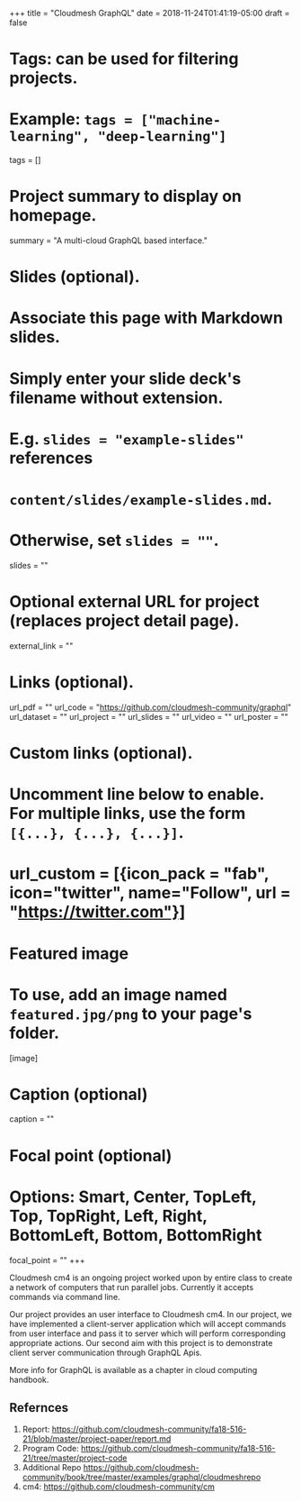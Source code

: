 +++
title = "Cloudmesh GraphQL"
date = 2018-11-24T01:41:19-05:00
draft = false

# Tags: can be used for filtering projects.
# Example: `tags = ["machine-learning", "deep-learning"]`
tags = []

# Project summary to display on homepage.
summary = "A multi-cloud GraphQL based interface."

# Slides (optional).
#   Associate this page with Markdown slides.
#   Simply enter your slide deck's filename without extension.
#   E.g. `slides = "example-slides"` references 
#   `content/slides/example-slides.md`.
#   Otherwise, set `slides = ""`.
slides = ""

# Optional external URL for project (replaces project detail page).
external_link = ""

# Links (optional).
url_pdf = ""
url_code = "https://github.com/cloudmesh-community/graphql"
url_dataset = ""
url_project = ""
url_slides = ""
url_video = ""
url_poster = ""

# Custom links (optional).
#   Uncomment line below to enable. For multiple links, use the form `[{...}, {...}, {...}]`.
# url_custom = [{icon_pack = "fab", icon="twitter", name="Follow", url = "https://twitter.com"}]

# Featured image
# To use, add an image named `featured.jpg/png` to your page's folder. 
[image]
  # Caption (optional)
  caption = ""

  # Focal point (optional)
  # Options: Smart, Center, TopLeft, Top, TopRight, Left, Right, BottomLeft, Bottom, BottomRight
  focal_point = ""
+++

Cloudmesh cm4 is an ongoing project worked upon by entire class to create a network of computers that run parallel jobs. Currently it accepts commands via command line.

Our project provides an user interface to Cloudmesh cm4. In our project, we have implemented a client-server application which will accept commands from user interface and pass it to server which will perform corresponding appropriate actions. Our second aim with this project is to demonstrate client server communication through GraphQL Apis.

More info for GraphQL is available as a chapter in cloud computing handbook.


## Refernces

1. Report: <https://github.com/cloudmesh-community/fa18-516-21/blob/master/project-paper/report.md>
2. Program Code:
<https://github.com/cloudmesh-community/fa18-516-21/tree/master/project-code>
3. Additional Repo <https://github.com/cloudmesh-community/book/tree/master/examples/graphql/cloudmeshrepo>
4. cm4: <https://github.com/cloudmesh-community/cm>
